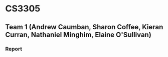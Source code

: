 # CS3305
## Team 1 (Andrew Caumban, Sharon Coffee, Kieran Curran, Nathaniel Minghim, Elaine O'Sullivan)
### Report
